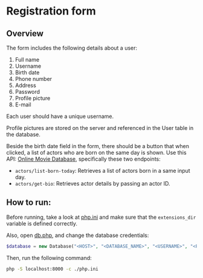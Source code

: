 # Registration form

## Overview 

The form includes the following details about a user:

1. Full name
2. Username
3. Birth date
4. Phone number
5. Address
6. Password
7. Profile picture
8. E-mail

Each user should have a unique username.

Profile pictures are stored on the server and referenced in the User table in the database.

Beside the birth date field in the form, there should be a button that when clicked, a list of actors who are born on the same day is shown. Use this API: [Online Movie Database](https://rapidapi.com/apidojo/api/online-movie-database/), specifically these two endpoints:

- `actors/list-born-today`: Retrieves a list of actors born in a same input day.
- `actors/get-bio`: Retrieves actor details by passing an actor ID.


## How to run:

Before running, take a look at [php.ini](./php.ini) and make sure that the `extensions_dir` variable is defined correctly.

Also, open [db.php](./db.php), and change the database credentials:

```php
$database = new Database("<HOST>", "<DATABASE_NAME>", "<USERNAME>", "<PASSWORD>");
```

Then, run the following command:

```bash
php -S localhost:8000 -c ./php.ini
```
